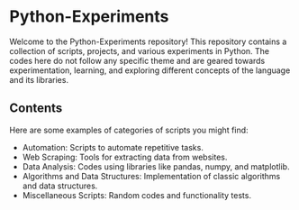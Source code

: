# Python-Experiments
Welcome to the Python-Experiments repository! This repository contains a collection of scripts, projects, and various experiments in Python. The codes here do not follow any specific theme and are geared towards experimentation, learning, and exploring different concepts of the language and its libraries.

## Contents
Here are some examples of categories of scripts you might find:
* Automation: Scripts to automate repetitive tasks.
* Web Scraping: Tools for extracting data from websites.
* Data Analysis: Codes using libraries like pandas, numpy, and matplotlib.
* Algorithms and Data Structures: Implementation of classic algorithms and data structures.
* Miscellaneous Scripts: Random codes and functionality tests.
